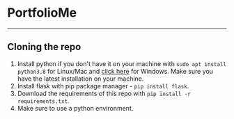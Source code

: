 # PortfolioMe

---

## Cloning the repo

1. Install python if you don't have it on your machine with `sudo apt install python3.8` for Linux/Mac and [click here](https://www.python.org/downloads/) for Windows. Make sure you have the latest installation on your machine.
2. Install flask with pip package manager - `pip install flask`.
3. Download the requirements of this repo with `pip install -r requirements.txt`.
4. Make sure to use a python environment.
